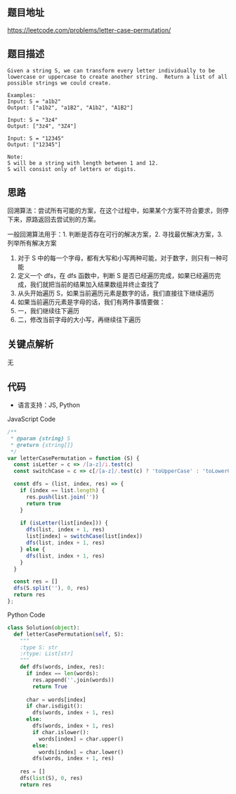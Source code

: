 ## 题目地址
https://leetcode.com/problems/letter-case-permutation/

## 题目描述
```
Given a string S, we can transform every letter individually to be lowercase or uppercase to create another string.  Return a list of all possible strings we could create.

Examples:
Input: S = "a1b2"
Output: ["a1b2", "a1B2", "A1b2", "A1B2"]

Input: S = "3z4"
Output: ["3z4", "3Z4"]

Input: S = "12345"
Output: ["12345"]

Note:
S will be a string with length between 1 and 12.
S will consist only of letters or digits.
```

## 思路

回溯算法：尝试所有可能的方案，在这个过程中，如果某个方案不符合要求，则停下来，原路返回去尝试别的方案。

一般回溯算法用于：1. 判断是否存在可行的解决方案，2. 寻找最优解决方案，3. 列举所有解决方案

1. 对于 S 中的每一个字母，都有大写和小写两种可能，对于数字，则只有一种可能
2. 定义一个 dfs，在 dfs 函数中，判断 S 是否已经遍历完成，如果已经遍历完成，我们就把当前的结果加入结果数组并终止查找了
3. 从头开始遍历 S，如果当前遍历元素是数字的话，我们直接往下继续遍历
4. 如果当前遍历元素是字母的话，我们有两件事情要做：
5. 一，我们继续往下遍历
6. 二，修改当前字母的大小写，再继续往下遍历

## 关键点解析

无

## 代码

* 语言支持：JS, Python

JavaScript Code
```js
/**
 * @param {string} S
 * @return {string[]}
 */
var letterCasePermutation = function (S) {
  const isLetter = c => /[a-z]/i.test(c)
  const switchCase = c => c[/[a-z]/.test(c) ? 'toUpperCase' : 'toLowerCase']()

  const dfs = (list, index, res) => {
    if (index == list.length) {
      res.push(list.join(''))
      return true
    }
    
    if (isLetter(list[index])) {
      dfs(list, index + 1, res)
      list[index] = switchCase(list[index])
      dfs(list, index + 1, res)
    } else {
      dfs(list, index + 1, res)
    }
  }

  const res = []
  dfs(S.split(''), 0, res)
  return res
};
```

Python Code
```py
class Solution(object):
  def letterCasePermutation(self, S):
    """
    :type S: str
    :rtype: List[str]
    """
    def dfs(words, index, res):
      if index == len(words):
        res.append(''.join(words))
        return True
      
      char = words[index]
      if char.isdigit():
        dfs(words, index + 1, res)
      else:
        dfs(words, index + 1, res)
        if char.islower():
          words[index] = char.upper()
        else:
          words[index] = char.lower()
        dfs(words, index + 1, res)
    
    res = []
    dfs(list(S), 0, res)
    return res
```
